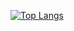 [![Top Langs](https://github-readme-stats.vercel.app/api/top-langs/?username=rijenth&layout=compact)](https://github.com/anuraghazra/github-readme-stats)
